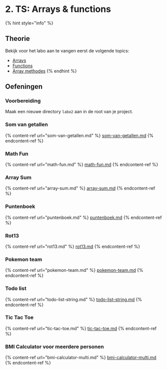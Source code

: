 # 2. TS: Arrays & functions

{% hint style="info" %}
## Theorie

Bekijk voor het labo aan te vangen eerst de volgende topics:

* [Arrays](../../cursus/wat-is-nodejs/type-systeem/arrays.md)
* [Functions](../../cursus/wat-is-nodejs/type-systeem/functions.md)
* [Array methodes](../../cursus/wat-is-nodejs/array-methods.md)
{% endhint %}

## Oefeningen

### Voorbereiding

Maak een nieuwe directory `labo2` aan in de root van je project.

### Som van getallen

{% content-ref url="som-van-getallen.md" %}
[som-van-getallen.md](som-van-getallen.md)
{% endcontent-ref %}

### Math Fun

{% content-ref url="math-fun.md" %}
[math-fun.md](math-fun.md)
{% endcontent-ref %}

### Array Sum

{% content-ref url="array-sum.md" %}
[array-sum.md](array-sum.md)
{% endcontent-ref %}

### Puntenboek

{% content-ref url="puntenboek.md" %}
[puntenboek.md](puntenboek.md)
{% endcontent-ref %}

### Rot13

{% content-ref url="rot13.md" %}
[rot13.md](rot13.md)
{% endcontent-ref %}

### Pokemon team

{% content-ref url="pokemon-team.md" %}
[pokemon-team.md](pokemon-team.md)
{% endcontent-ref %}

### Todo list

{% content-ref url="todo-list-string.md" %}
[todo-list-string.md](todo-list-string.md)
{% endcontent-ref %}

### Tic Tac Toe

{% content-ref url="tic-tac-toe.md" %}
[tic-tac-toe.md](tic-tac-toe.md)
{% endcontent-ref %}

### BMI Calculator voor meerdere personen

{% content-ref url="bmi-calculator-multi.md" %}
[bmi-calculator-multi.md](bmi-calculator-multi.md)
{% endcontent-ref %}
